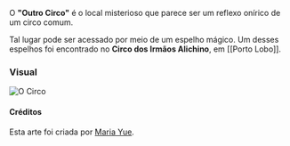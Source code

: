 O **"Outro Circo"** é o local misterioso que parece ser um reflexo onírico de um circo comum.

Tal lugar pode ser acessado por meio de um espelho mágico. Um desses espelhos foi encontrado no **Circo dos Irmãos Alichino**, em [[Porto Lobo]].

### Visual

![O Circo](https://cdna.artstation.com/p/assets/images/images/056/221/346/4k/maria-yue-buffoon00.jpg)

#### Créditos

Esta arte foi criada por [Maria Yue](https://www.artstation.com/artwork/o2NANL).